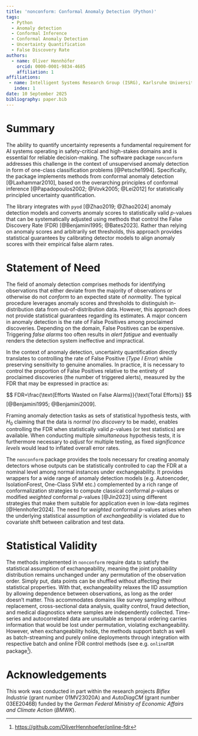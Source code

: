 ```yaml
---
title: 'nonconform: Conformal Anomaly Detection (Python)'
tags:
  - Python
  - Anomaly detection
  - Conformal Inference
  - Conformal Anomaly Detection
  - Uncertainty Quantification
  - False Discovery Rate
authors:
  - name: Oliver Hennhöfer
    orcid: 0000-0001-9834-4685
    affiliation: 1
affiliations:
 - name: Intelligent Systems Research Group (ISRG), Karlsruhe University of Applied Sciences (HKA), Karlsruhe, Germany
   index: 1
date: 10 September 2025
bibliography: paper.bib
---
```


# Summary

The ability to quantify uncertainty represents a fundamental requirement for AI systems operating in safety-critical and high-stakes domains and is essential for reliable decision-making.
The software package `nonconform` addresses this challenge in the context of unsupervised anomaly detection in form of one-class classification problems [@Petsche1994].
Specifically, the package implements methods from conformal anomaly detection [@Laxhammar2010],
based on the overarching principles of conformal inference [@Papadopoulos2002; @Vovk2005; @Lei2012] for statistically principled uncertainty quantification.

The library integrates with `pyod` [@Zhao2019; @Zhao2024] anomaly detection models and converts anomaly scores to statistically valid $p$-values
that can be systematically adjusted using methods that control the False Discovery Rate (FDR) [@Benjamini1995; @Bates2023].
Rather than relying on anomaly scores and arbitrarily set thresholds, this approach provides statistical guarantees by calibrating detector models to align anomaly scores with their empirical false alarm rates.

# Statement of Need

The field of anomaly detection comprises methods for identifying observations that either deviate from the majority of observations or otherwise do not *conform* to an expected state of *normality*.
The typical procedure leverages anomaly scores and thresholds to distinguish in-distribution data from out-of-distribution data.
However, this approach does not provide statistical guarantees regarding its estimates.
A major concern in anomaly detection is the rate of False Positives among proclaimed discoveries.
Depending on the domain, False Positives can be expensive. Triggering *false alarms* too often results in *alert fatigue* and eventually renders the detection system ineffective and impractical.

In the context of anomaly detection, uncertainty quantification directly translates to controlling the rate of False Positive (*Type I Error*) while preserving sensitivity to genuine anomalies.
In practice, it is necessary to control the proportion of False Positives relative to the entirety of proclaimed discoveries (the number of triggered alerts),
measured by the FDR that may be expressed in practice as:

$$
FDR=\frac{\text{Efforts Wasted on False Alarms}}{\text{Total Efforts}}
$$
[@Benjamini1995; @Benjamini2009].

Framing anomaly detection tasks as sets of statistical hypothesis tests, with $H_0$ claiming that the data is *normal* (no *discovery* to be made),
enables controlling the FDR when statistically valid $p$-values (or test statistics) are available.
When conducting multiple *simultaneous* hypothesis tests, it is furthermore necessary to *adjust* for multiple testing,
as fixed *significance levels* would lead to inflated overall error rates.

The `nonconform` package provides the tools necessary for creating anomaly detectors
whose outputs can be statistically controlled to cap the FDR at a nominal level among normal instances under exchangeability.
It provides wrappers for a wide range of anomaly detection models (e.g. Autoencoder, IsolationForest, One-Class SVM etc.)
complemented by a rich range of conformalization strategies to compute classical conformal $p$-values or modified *weighted* conformal $p$-values [@Jin2023]
using different strategies that make them suitable for application even in low-data regimes [@Hennhofer2024].
The need for *weighted* conformal $p$-values arises when the underlying statistical assumption of *exchangeability* is violated due to covariate shift between calibration and test data.

# Statistical Validity

The methods implemented in `nonconform` require data to satisfy the statistical assumption of exchangeability, meaning the joint probability distribution remains unchanged under any permutation of the observation order.
Simply put, data points can be shuffled without affecting their statistical properties. With that, exchangeability relaxes the IID assumption by allowing dependence between observations, as long as the order doesn’t matter.
This accommodates domains like survey sampling without replacement, cross-sectional data analysis, quality control, fraud detection, and medical diagnostics where samples are independently collected.
Time-series and autocorrelated data are unsuitable as temporal ordering carries information that would be lost under permutation, violating exchangeability.
However, when exchangeability holds, the methods support batch as well as batch-streaming and purely online deployments through integration with respective batch and online FDR control methods (see e.g. `onlineFDR` package[^1]).

[^1]: https://github.com/OliverHennhoefer/online-fdr

# Acknowledgements

This work was conducted in part within the research projects *Biflex Industrie* (grant number 01MV23020A) and *AutoDiagCM* (grant number 03EE2046B) funded by the *German Federal Ministry of Economic Affairs and Climate Action* (*BMWK*).
